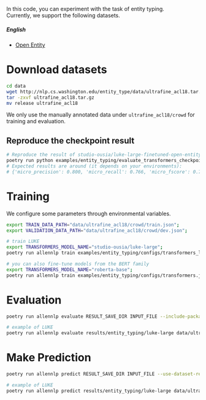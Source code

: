 In this code, you can experiment with the task of entity typing.  
Currently, we support the following datasets.


#####  English 
* [Open Entity](https://www.aclweb.org/anthology/P18-1009/)

# Download datasets
```bash
cd data
wget http://nlp.cs.washington.edu/entity_type/data/ultrafine_acl18.tar.gz
tar -zxvf ultrafine_acl18.tar.gz
mv release ultrafine_acl18
```
We only use the manually annotated data under `ultrafine_acl18/crowd` for training and evaluation.

## Reproduce the checkpoint result
```bash
# Reproduce the result of studio-ousia/luke-large-finetuned-open-entity.
poetry run python examples/entity_typing/evaluate_transformers_checkpoint.py data/ultrafine_acl18/crowd/test.json
# Expected results are around (it depends on your environments):
# {'micro_precision': 0.800, 'micro_recall': 0.766, 'micro_fscore': 0.782}.
```

# Training
We configure some parameters through environmental variables.
```bash
export TRAIN_DATA_PATH="data/ultrafine_acl18/crowd/train.json";
export VALIDATION_DATA_PATH="data/ultrafine_acl18/crowd/dev.json";

# train LUKE
export TRANSFORMERS_MODEL_NAME="studio-ousia/luke-large";
poetry run allennlp train examples/entity_typing/configs/transformers_luke_with_entity_aware_attention.jsonnet -s results/entity_typing/luke-large --include-package examples -o '{"trainer.cuda_device": 0, "trainer.use_amp": true}'

# you can also fine-tune models from the BERT family
export TRANSFORMERS_MODEL_NAME="roberta-base";
poetry run allennlp train examples/entity_typing/configs/transformers.jsonnet  -s results/entity_typing/roberta-base --include-package examples
```

# Evaluation
```bash
poetry run allennlp evaluate RESULT_SAVE_DIR INPUT_FILE --include-package examples --output-file OUTPUT_FILE 

# example of LUKE
poetry run allennlp evaluate results/entity_typing/luke-large data/ultrafine_acl18/crowd/test.json --include-package examples --output-file results/entity_typing/luke-large/metrics_test.json --cuda 0
```

# Make Prediction
```bash
poetry run allennlp predict RESULT_SAVE_DIR INPUT_FILE --use-dataset-reader --include-package examples --cuda-device CUDA_DEVICE --output-file OUTPUT_FILE

# example of LUKE
poetry run allennlp predict results/entity_typing/luke-large data/ultrafine_acl18/crowd/dev.json --use-dataset-reader --include-package examples --cuda-device 0 --output-file results/entity_typing/luke-large/prediction.json
```


